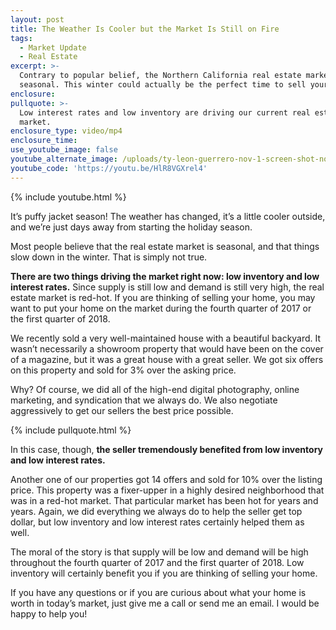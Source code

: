 ```yaml
---
layout: post
title: The Weather Is Cooler but the Market Is Still on Fire
tags:
  - Market Update
  - Real Estate
excerpt: >-
  Contrary to popular belief, the Northern California real estate market is not
  seasonal. This winter could actually be the perfect time to sell your home.
enclosure:
pullquote: >-
  Low interest rates and low inventory are driving our current real estate
  market.
enclosure_type: video/mp4
enclosure_time:
use_youtube_image: false
youtube_alternate_image: /uploads/ty-leon-guerrero-nov-1-screen-shot-no-play.jpg
youtube_code: 'https://youtu.be/HlR8VGXrel4'
---
```



{% include youtube.html %}

It’s puffy jacket season! The weather has changed, it’s a little cooler outside, and we’re just days away from starting the holiday season.

Most people believe that the real estate market is seasonal, and that things slow down in the winter. That is simply not true.

**There are two things driving the market right now: low inventory and low interest rates.** Since supply is still low and demand is still very high, the real estate market is red-hot. If you are thinking of selling your home, you may want to put your home on the market during the fourth quarter of 2017 or the first quarter of 2018.

We recently sold a very well-maintained house with a beautiful backyard. It wasn’t necessarily a showroom property that would have been on the cover of a magazine, but it was a great house with a great seller. We got six offers on this property and sold for 3% over the asking price.

Why? Of course, we did all of the high-end digital photography, online marketing, and syndication that we always do. We also negotiate aggressively to get our sellers the best price possible.

{% include pullquote.html %}

In this case, though, **the seller tremendously benefited from low inventory and low interest rates.**

Another one of our properties got 14 offers and sold for 10% over the listing price. This property was a fixer-upper in a highly desired neighborhood that was in a red-hot market. That particular market has been hot for years and years. Again, we did everything we always do to help the seller get top dollar, but low inventory and low interest rates certainly helped them as well.

The moral of the story is that supply will be low and demand will be high throughout the fourth quarter of 2017 and the first quarter of 2018. Low inventory will certainly benefit you if you are thinking of selling your home.

If you have any questions or if you are curious about what your home is worth in today’s market, just give me a call or send me an email. I would be happy to help you!